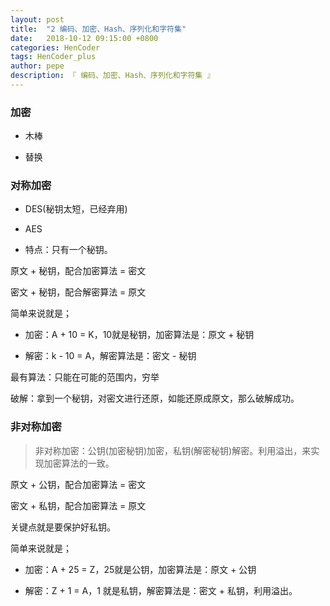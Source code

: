 ```yaml
---
layout: post
title:  "2 编码、加密、Hash、序列化和字符集"
date:   2018-10-12 09:15:00 +0800
categories: HenCoder
tags: HenCoder_plus
author: pepe
description: 『 编码、加密、Hash、序列化和字符集 』
---
```


### 加密

* 木棒

* 替换

### 对称加密

* DES(秘钥太短，已经弃用)

* AES

* 特点：只有一个秘钥。

原文 + 秘钥，配合加密算法 = 密文

密文 + 秘钥，配合解密算法 = 原文

简单来说就是；

* 加密：A + 10 = K，10就是秘钥，加密算法是：原文 + 秘钥

* 解密：k - 10 = A，解密算法是：密文 - 秘钥


最有算法：只能在可能的范围内，穷举

破解：拿到一个秘钥，对密文进行还原，如能还原成原文，那么破解成功。

### 非对称加密

> 非对称加密：公钥(加密秘钥)加密，私钥(解密秘钥)解密。利用溢出，来实现加密算法的一致。

原文 + 公钥，配合加密算法 = 密文

密文 + 私钥，配合加密算法 = 原文

关键点就是要保护好私钥。

简单来说就是；

* 加密：A + 25 = Z，25就是公钥，加密算法是：原文 + 公钥

* 解密：Z + 1  = A，1 就是私钥，解密算法是：密文 + 私钥，利用溢出。







